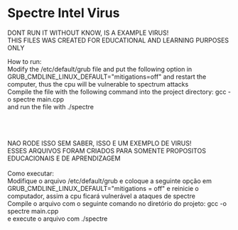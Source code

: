 # Spectre Intel Virus
DONT RUN IT WITHOUT KNOW, IS A EXAMPLE VIRUS!
<BR/>
THIS FILES WAS CREATED FOR EDUCATIONAL AND LEARNING PURPOSES ONLY

How to run:
<br/>
Modify the /etc/default/grub file and put the following option in GRUB_CMDLINE_LINUX_DEFAULT="mitigations=off" and restart the computer, thus the cpu will be vulnerable to spectrum attacks
<br/>
Compile the file with the following command into the project directory: gcc -o spectre main.cpp
<br/>
and run the file with ./spectre

<br/>
<br/>
<br/>
NAO RODE ISSO SEM SABER, ISSO E UM EXEMPLO DE VIRUS!
<BR/>
ESSES ARQUIVOS FORAM CRIADOS PARA SOMENTE PROPOSITOS EDUCACIONAIS E DE APRENDIZAGEM

<br/>
<br/>
Como executar:
<br/>
Modifique o arquivo /etc/default/grub e coloque a seguinte opção em GRUB_CMDLINE_LINUX_DEFAULT="mitigations = off" e reinicie o computador, assim a cpu ficará vulnerável a ataques de spectre
<br/>
Compile o arquivo com o seguinte comando no diretório do projeto: gcc -o spectre main.cpp
<br/>
e execute o arquivo com ./spectre
